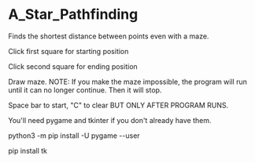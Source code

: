 # A_Star_Pathfinding
Finds the shortest distance between points even with a maze.

Click first square for starting position

Click second square for ending position

Draw maze. NOTE: If you make the maze impossible, the program will run until it can no longer continue. Then it will stop. 

Space bar to start, "C" to clear BUT ONLY AFTER PROGRAM RUNS. 

You'll need pygame and tkinter if you don't already have them. 

python3 -m pip install -U pygame --user

pip install tk

